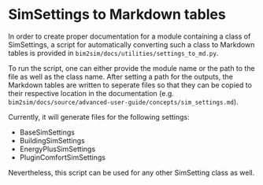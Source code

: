 # SimSettings to Markdown tables

In order to create proper documentation for a module containing a class of 
SimSettings, a script for automatically converting such a class to Markdown 
tables is provided in `bim2sim/docs/utilities/settings_to_md.py`.

To run the script, one can either provide the module name or the path to 
the file as well as the class name. After setting a path for the outputs, 
the Markdown tables are written to seperate files so that they can be 
copied to their respective location in the documentation (e.g. 
`bim2sim/docs/source/advanced-user-guide/concepts/sim_settings.md`).

Currently, it will generate files for the following settings:
* BaseSimSettings
* BuildingSimSettings
* EnergyPlusSimSettings
* PluginComfortSimSettings

Nevertheless, this script can be used for any other SimSetting class as well.